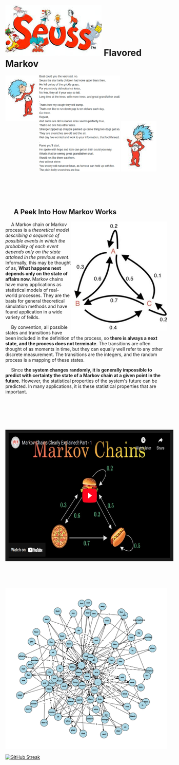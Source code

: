 # <img img align="bottom" align="left" width="300" src="seuss.jpeg" alt="Seuss">  **Flavored Markov** <br clear="left"/>


<p float="center">
  <img img align="top" src="thing1.jpg" width="20%" />
  <img src="seuss_op.jpg" width="50%" /> 
  <img src="thing2.jpg" width="22%" />
</p>

<br/><br/><br/><br/>
## &emsp; **A Peek Into How Markov Works**


<img align="right" width="300" src="simple_marc.jpg" alt="Markov Chain Simple Graph">
    

&emsp; A Markov chain or Markov process is a *theoretical model describing a sequence of possible events in which the probability of each event depends only on the state attained in the previous event*. Informally, this may be thought of as, <strong>What happens next depends only on the state of affairs now.</strong> Markov chains have many applications as statistical models of real-world processes. They are the basis for general theoretical simulation methods and have found application in a wide variety of feilds.<br/>


&emsp; By convention, all possible states and transitions have been included in the definition of the process, so **there is always a next state, and the process does not terminate**. The transitions are often thought of as moments in time, but they can equally well refer to any other discrete measurement. The transitions are the integers, and the random process is a mapping of these states. <br/>

&emsp; Since **the system changes randomly, it is generally impossible to predict with certainty the state of a Markov chain at a given point in the future.** However, the statistical properties of the system's future can be predicted. In many applications, it is these statistical properties that are important.

<br clear="right"/>


<br/><br/><br/>

<p align="center">
<a href="https://www.youtube.com/embed/i3AkTO9HLXo"><img src="mc.jpg" alt="Markov Chains Clearly Explained! Part - 1" width="691" height="389" border="10" /></a>
</p>




<br/><br/><br/><br/>
<img src="outputt.png" alt="Markov Scatter Graph" title="Markov Scatter Graph">



[![GitHub Streak](http://github-readme-streak-stats.herokuapp.com?user=brichavez&theme=dark&background=000000)](https://git.io/streak-stats)